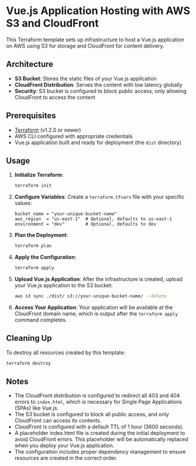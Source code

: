 # Vue.js Application Hosting with AWS S3 and CloudFront

This Terraform template sets up infrastructure to host a Vue.js application on AWS using S3 for storage and CloudFront for content delivery.

## Architecture

- **S3 Bucket**: Stores the static files of your Vue.js application
- **CloudFront Distribution**: Serves the content with low latency globally
- **Security**: S3 bucket is configured to block public access, only allowing CloudFront to access the content

## Prerequisites

- [Terraform](https://www.terraform.io/downloads.html) (v1.2.0 or newer)
- AWS CLI configured with appropriate credentials
- Vue.js application built and ready for deployment (the `dist` directory)

## Usage

1. **Initialize Terraform**:
   ```bash
   terraform init
   ```

2. **Configure Variables**:
   Create a `terraform.tfvars` file with your specific values:
   ```
   bucket_name = "your-unique-bucket-name"
   aws_region  = "us-east-1"  # Optional, defaults to us-east-1
   environment = "dev"        # Optional, defaults to dev
   ```

3. **Plan the Deployment**:
   ```bash
   terraform plan
   ```

4. **Apply the Configuration**:
   ```bash
   terraform apply
   ```

5. **Upload Vue.js Application**:
   After the infrastructure is created, upload your Vue.js application to the S3 bucket:
   ```bash
   aws s3 sync ./dist/ s3://your-unique-bucket-name/ --delete
   ```

6. **Access Your Application**:
   Your application will be available at the CloudFront domain name, which is output after the `terraform apply` command completes.

## Cleaning Up

To destroy all resources created by this template:
```bash
terraform destroy
```

## Notes

- The CloudFront distribution is configured to redirect all 403 and 404 errors to `index.html`, which is necessary for Single Page Applications (SPAs) like Vue.js.
- The S3 bucket is configured to block all public access, and only CloudFront can access its contents.
- CloudFront is configured with a default TTL of 1 hour (3600 seconds).
- A placeholder index.html file is created during the initial deployment to avoid CloudFront errors. This placeholder will be automatically replaced when you deploy your Vue.js application.
- The configuration includes proper dependency management to ensure resources are created in the correct order. 